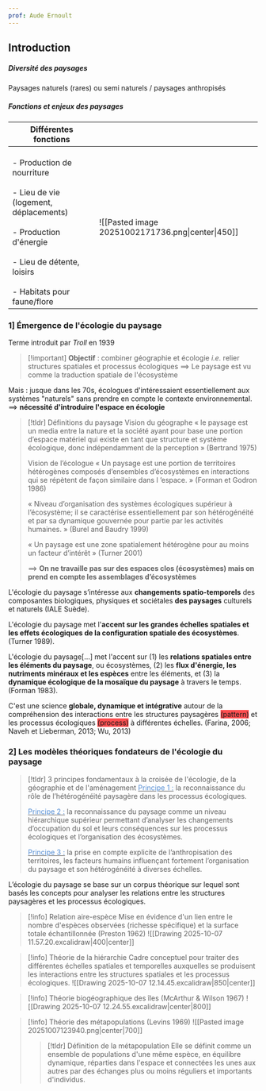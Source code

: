 ```yaml
---
prof: Aude Ernoult
---
```

## Introduction

##### Diversité des paysages

Paysages naturels (rares) ou semi naturels / paysages anthropisés


##### Fonctions et enjeux des paysages

| Différentes fonctions                                                                                                                                                           |                                                   |
| ------------------------------------------------------------------------------------------------------------------------------------------------------------------------------- | ------------------------------------------------- |
| <br>- Production de nourriture<br><br>- Lieu de vie (logement, déplacements)<br><br>- Production d'énergie<br><br>- Lieu de détente, loisirs<br><br>- Habitats pour faune/flore | ![[Pasted image 20251002171736.png\|center\|450]] |

### 1] Émergence de l'écologie du paysage

Terme introduit par *Troll* en 1939
>[!important] **Objectif** : 
>combiner géographie et écologie *i.e.* relier structures spatiales et processus écologiques
>==> Le paysage est vu comme la traduction spatiale de l'écosystème

Mais : jusque dans les 70s, écologues d'intéressaient essentiellement aux systèmes "naturels" sans prendre en compte le contexte environnemental.
==> **nécessité d'introduire l'espace en écologie**

> [!tldr] Définitions du paysage
> Vision du géographe
>« le paysage est un media entre la nature et la société ayant pour base une portion d’espace matériel qui existe en tant que structure et système écologique, donc indépendamment de la perception » (Bertrand 1975)
>
>Vision de l’écologue
>« Un paysage est une portion de territoires hétérogènes composés d’ensembles d’écosystèmes en interactions qui se répètent de façon similaire dans l ’espace. » (Forman et Godron 1986)
>
>« Niveau d’organisation des systèmes écologiques supérieur à l’écosystème; il se caractérise essentiellement par son hétérogénéité et par sa dynamique gouvernée pour partie par les activités humaines. » (Burel and Baudry 1999)
>
>« Un paysage est une zone spatialement hétérogène pour au moins un facteur d’intérêt » (Turner 2001)
>
>==> **On ne travaille pas sur des espaces clos (écosystèmes) mais on prend en compte les assemblages d’écosystèmes**

L'écologie du paysage s’intéresse aux **changements spatio-temporels** des composantes biologiques, physiques et sociétales **des paysages** culturels et naturels (IALE Suède).

L'écologie du paysage met l'**accent sur les grandes échelles spatiales et les effets écologiques de la configuration spatiale des écosystèmes**. (Turner 1989).

L'écologie du paysage[...] met l'accent sur (1) les **relations spatiales entre les éléments du paysage**, ou écosystèmes, (2) les **flux d'énergie, les**
**nutriments minéraux et les espèces** entre les éléments, et (3) la **dynamique écologique de la mosaïque du paysage** à travers le temps. (Forman 1983).

C'est une science **globale, dynamique et intégrative** autour de la compréhension des interactions entre les structures paysagères <span style="background:#ff4d4f">(pattern)</span> et les processus écologiques <span style="background:#ff4d4f">(process)</span> à différentes échelles. (Farina, 2006; Naveh et Lieberman, 2013; Wu, 2013)

### 2] Les modèles théoriques fondateurs de l'écologie du paysage

> [!tldr] 3 principes fondamentaux à la croisée de l'écologie, de la géographie et de l'aménagement
><u><font color="#548dd4">Principe 1 :</font></u> la reconnaissance du rôle de l’hétérogénéité paysagère dans les processus écologiques.
>
><u><font color="#548dd4">Principe 2 :</font></u> la reconnaissance du paysage comme un niveau hiérarchique supérieur permettant d’analyser les changements d’occupation du sol et leurs conséquences sur les processus écologiques et l’organisation des écosystèmes.
>
><u><font color="#548dd4">Principe 3 :</font></u> la prise en compte explicite de l’anthropisation des territoires, les facteurs humains influençant fortement l’organisation du paysage et son hétérogénéité à diverses échelles.

L’écologie du paysage se base sur un corpus théorique sur lequel sont basés les concepts pour analyser les relations entre les structures paysagères et les processus écologiques.

>[!info] Relation aire-espèce
>Mise en évidence d'un lien entre le nombre d'espèces observées (richesse spécifique) et la surface totale échantillonnée (Preston 1962)
>![[Drawing 2025-10-07 11.57.20.excalidraw|400|center]]

>[!info] Théorie de la hiérarchie
>Cadre conceptuel pour traiter des différentes échelles spatiales et temporelles auxquelles se produisent les interactions entre les structures spatiales et les processus écologiques.
>![[Drawing 2025-10-07 12.14.45.excalidraw|850|center]]
>

>[!info] Théorie biogéographique des îles (McArthur & Wilson 1967)
>![[Drawing 2025-10-07 12.24.55.excalidraw|center|800]]

>[!info] Théorie des métapopulations (Levins 1969)
>![[Pasted image 20251007123940.png|center|700]]
>
>>[!tldr] Définition de la métapopulation
>>Elle se définit comme un ensemble de populations d'une même espèce, en équilibre dynamique, réparties dans l'espace et connectées les unes aux autres par des échanges plus ou moins réguliers et importants d'individus.
>
>
